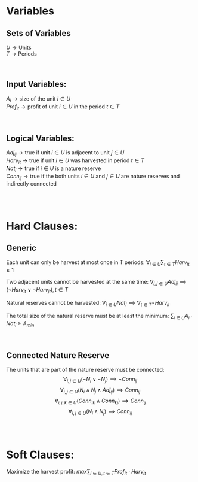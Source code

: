 # Variables

## Sets of Variables
$U \rightarrow \text{Units}$        \
$T \rightarrow \text{Periods}$

<br>

## Input Variables:
$A_{i} \rightarrow \text{size of the unit }i \in U$                                             \
$Prof_{it} \rightarrow \text{profit of unit }i \in U \text{ in the period }t \in T$

<br>

## Logical Variables:

$Adj_{ij} \rightarrow \text{true if unit }i \in U\text{ is adjacent to unit } j \in U$          \
$Harv_{it} \rightarrow \text{true if unit }i \in U\text{ was harvested in period } t \in T$     \
$Nat_{i} \rightarrow \text{true if }i \in U\text{ is a nature reserve}$                         \
$Conn_{ij} \rightarrow \text{true if the both units }i \in U\text{ and } j \in U \text{ are nature reserves and indirectly connected}$

<br>
<br>



# Hard Clauses:

## Generic

$\text{Each unit can only be harvest at most once in T periods:}$
$\forall_{i \in U} \sum_{t \in T} Harv_{it} \le 1$

$\text{Two adjacent units cannot be harvested at the same time:}$
$\forall_{i,j \in U} Adj_{ij} \implies (\neg Harv_{it} \lor \neg Harv_{jt}), t \in T$

$\text{Natural reserves cannot be harvested:}$
$\forall_{i \in U} Nat_{i} \implies \forall_{t \in T} \neg Harv_{it}$

$\text{The total size of the natural reserve must be at least the minimum:}$
$\sum_{i \in U} A_{i} \cdot Nat_{i} \ge A_{min}$

<br>

## Connected Nature Reserve
$\text{The units that are part of the nature reserve must be connected:}$
$$\forall_{i,j \in U} (\neg N_{i} \lor \neg N_{j}) \implies \neg Conn_{ij}$$
$$\forall_{i,j \in U} (N_{i} \land N_{j} \land Adj_{ij}) \implies Conn_{ij}$$
$$\forall_{i,j,k \in U} (Conn_{ik} \land Conn_{kj}) \implies Conn_{ij}$$
$$\forall_{i,j \in U} (N_{i} \land N_{j}) \implies Conn_{ij}$$

<br>
<br>



# Soft Clauses:

$\text{Maximize the harvest profit:}$
$max \sum_{i \in U, t \in T} Prof_{it} \cdot Harv_{it}$